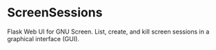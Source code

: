 # ScreenSessions
 Flask Web UI for GNU Screen. List, create, and kill screen sessions in a graphical interface (GUI).
